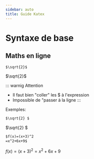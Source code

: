 ```yaml
---
sidebar: auto
title: Guide Katex
---
```


# Syntaxe de base

## Maths en ligne

```md
$\sqrt{2}$
```

$\sqrt{2}$

::: warnig Attention
+ Il faut bien "coller" les $ à l'expression
+ Impossible de "passer à la ligne
:::

Exemples:

``` md
$\sqrt{2} $
```

$\sqrt{2} $

``` md
$f(x)=(x+3)^2
=x^2+6x+9$
```

$f(x)=(x+3)^2
=x^2+6x+9$

